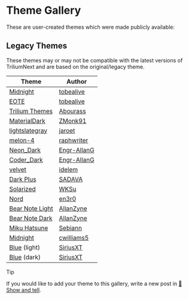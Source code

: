# Theme Gallery
These are user-created themes which were made publicly available:

## Legacy Themes

These themes may or may not be compatible with the latest versions of TriliumNext and are based on the original/legacy theme.

| Theme | Author |
| --- | --- |
| [Midnight](https://github.com/tobealive/trilium-midnight-theme) | [tobealive](https://github.com/tobealive) |
| [EOTE](https://github.com/tobealive/trilum-eote-theme) | [tobealive](https://github.com/tobealive) |
| [Trilium Themes](https://github.com/Abourass/TriliumThemes) | [Abourass](https://github.com/Abourass) |
| [MaterialDark](https://github.com/ZMonk91/Material-Dark-Trilium) | [ZMonk91](https://github.com/ZMonk91) |
| [lightslategray](https://github.com/jaroet/trilium-theme-lightslategray) | [jaroet](https://github.com/jaroet) |
| [melon-4](https://github.com/raphwriter/trilium-theme-melon) | [raphwriter](https://github.com/raphwriter) |
| [Neon\_Dark](https://github.com/Engr-AllanG/trilium-themes) | [Engr-AllanG](https://github.com/Engr-AllanG) |
| [Coder\_Dark](https://github.com/Engr-AllanG/trilium-themes) | [Engr-AllanG](https://github.com/Engr-AllanG) |
| [velvet](https://github.com/idelem/trilium-theme-velvet) | [idelem](https://github.com/idelem) |
| [Dark Plus](https://github.com/SADAVA/trilium-notes-theme-dark-plus) | [SADAVA](https://github.com/SADAVA) |
| [Solarized](https://github.com/WKSu/trilium-solarized-theme) | [WKSu](https://github.com/WKSu) |
| [Nord](https://github.com/en3r0/Trilium-Nord-Theme) | [en3r0](https://github.com/en3r0) |
| [Bear Note Light](https://github.com/AllanZyne/trilium-bear-theme) | [AllanZyne](https://github.com/AllanZyne) |
| [Bear Note Dark](https://github.com/AllanZyne/trilium-bear-theme) | [AllanZyne](https://github.com/AllanZyne) |
| [Miku Hatsune](https://github.com/Sebiann/miku-hatsune-trilium-theme) | [Sebiann](https://github.com/Sebiann) |
| [Midnight](https://github.com/cwilliams5/Midnight-Trilium-Dark-Mode) | [cwilliams5](https://github.com/cwilliams5) |
| [Blue](https://github.com/SiriusXT/trilium-theme-blue) (light) | [SiriusXT](https://github.com/SiriusXT) |
| [Blue](https://github.com/SiriusXT/trilium-theme-blue) (dark) | [SiriusXT](https://github.com/SiriusXT) |

> [!TIP]
> If you would like to add your theme to this gallery, write a new post in [👐 Show and tell](https://github.com/TriliumNext/Notes/discussions/categories/show-and-tell).